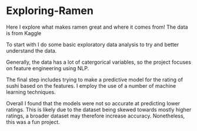 # Exploring-Ramen
Here I explore what makes ramen great and where it comes from! The data is from Kaggle

To start with I do some basic exploratory data analysis to try and better understand the data.

Generally, the data has a lot of catergorical variables, so the project focuses on feature engineering using NLP.

The final step includes trying to make a predictive model for the rating of sushi based on the features. I employ the use of a number of machine learning techniques.


Overall I found that the models were not so accurate at predicting lower ratings. This is likely due to the dataset being skewed towards mostly higher ratings, a broader dataset may therefore increase accuracy. Nonetheless, this was a fun project.

